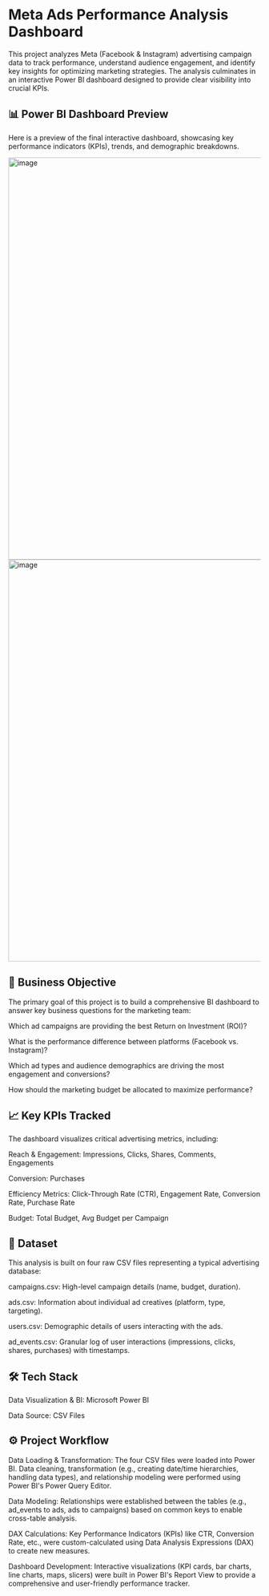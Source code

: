 # Meta Ads Performance Analysis Dashboard


This project analyzes Meta (Facebook & Instagram) advertising campaign data to track performance, understand audience engagement, and identify key insights for optimizing marketing strategies. The analysis culminates in an interactive Power BI dashboard designed to provide clear visibility into crucial KPIs.

## 📊 Power BI Dashboard Preview
Here is a preview of the final interactive dashboard, showcasing key performance indicators (KPIs), trends, and demographic breakdowns.

<img width="1316" height="802" alt="image" src="https://github.com/user-attachments/assets/4684a5c0-fecc-4a61-859d-6ad88b15c2f9" />

<img width="1317" height="802" alt="image" src="https://github.com/user-attachments/assets/53ab189b-faaf-484f-b096-fcdbf6656eb7" />



## 🎯 Business Objective
The primary goal of this project is to build a comprehensive BI dashboard to answer key business questions for the marketing team:

Which ad campaigns are providing the best Return on Investment (ROI)?

What is the performance difference between platforms (Facebook vs. Instagram)?

Which ad types and audience demographics are driving the most engagement and conversions?

How should the marketing budget be allocated to maximize performance?

## 📈 Key KPIs Tracked
The dashboard visualizes critical advertising metrics, including:

Reach & Engagement: Impressions, Clicks, Shares, Comments, Engagements

Conversion: Purchases

Efficiency Metrics: Click-Through Rate (CTR), Engagement Rate, Conversion Rate, Purchase Rate

Budget: Total Budget, Avg Budget per Campaign

## 💾 Dataset
This analysis is built on four raw CSV files representing a typical advertising database:

campaigns.csv: High-level campaign details (name, budget, duration).

ads.csv: Information about individual ad creatives (platform, type, targeting).

users.csv: Demographic details of users interacting with the ads.

ad_events.csv: Granular log of user interactions (impressions, clicks, shares, purchases) with timestamps.

## 🛠️ Tech Stack
Data Visualization & BI: Microsoft Power BI

Data Source: CSV Files 

## ⚙️ Project Workflow
Data Loading & Transformation: The four CSV files were loaded into Power BI. Data cleaning, transformation (e.g., creating date/time hierarchies, handling data types), and relationship modeling were performed using Power BI's Power Query Editor.

Data Modeling: Relationships were established between the tables (e.g., ad_events to ads, ads to campaigns) based on common keys to enable cross-table analysis.

DAX Calculations: Key Performance Indicators (KPIs) like CTR, Conversion Rate, etc., were custom-calculated using Data Analysis Expressions (DAX) to create new measures.

Dashboard Development: Interactive visualizations (KPI cards, bar charts, line charts, maps, slicers) were built in Power BI's Report View to provide a comprehensive and user-friendly performance tracker.
